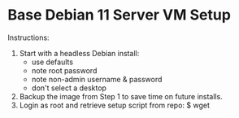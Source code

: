 # Base Debian 11 Server VM Setup

Instructions:

1. Start with a headless Debian install:
    - use defaults
    - note root password
    - note non-admin username & password
    - don't select a desktop
2. Backup the image from Step 1 to save time on future installs.
3. Login as root and retrieve setup script from repo:
    $ wget   
